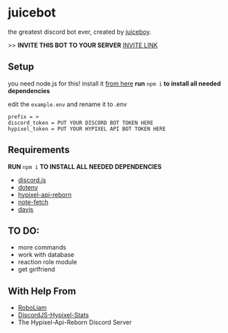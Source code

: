 # juicebot

the greatest discord bot ever, created by [juiceboy](https://twitter.com/i/user/1026587028295704576).

\>\> **INVITE THIS BOT TO YOUR SERVER** [INVITE LINK](https://discord.com/oauth2/authorize?client_id=711802256697065505&scope=bot&permissions=604499014)

## Setup
you need node.js for this! install it [from here](https://nodejs.org/en/download/)
**run** `npm i` **to install all needed dependencies**

edit the `example.env` and rename it to .env
```
prefix = >
discord_token = PUT YOUR DISCORD BOT TOKEN HERE
hypixel_token = PUT YOUR HYPIXEL API BOT TOKEN HERE
```

## Requirements
**RUN** `npm i` **TO INSTALL ALL NEEDED DEPENDENCIES**
- [discord.js](https://www.npmjs.com/package/discord.js)
- [dotenv](https://www.npmjs.com/package/dotenv)
- [hypixel-api-reborn](https://www.npmjs.com/package/hypixel-api-reborn)
- [note-fetch](https://www.npmjs.com/package/node-fetch)
- [dayjs](https://www.npmjs.com/package/dayjs)


## TO DO:
- more commands
- work with database
- reaction role module
- get girlfriend

## With Help From
- [RoboLiam](https://github.com/Controlfreak707/RoboLiam)
- [DiscordJS-Hypixel-Stats](https://github.com/TheTaxPerson/DiscordJS-Hypixel-Stats/blob/master/commands/skywars.js)
- The Hypixel-Api-Reborn Discord Server
